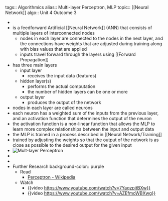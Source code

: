 tags:: Algorithmics
alias:: Multi-layer Perceptron, MLP
topic:: [[Neural Network]]
algo:: Unit 4 Outcome 3

-
- is a feedforward Artificial [[Neural Network]] (ANN) that consists of multiple layers of interconnected nodes
	- nodes in each layer are connected to the nodes in the next layer, and the connections have weights that are adjusted during training along with bias values that are applied
	- inputs travel forward through the layers using [[Forward Propagation]]
- has three main layers
	- input layer
		- receives the input data (features)
	- hidden layer(s)
		- performs the actual computation
		- the number of hidden layers can be one or more
	- output layer
		- produces the output of the network
- nodes in each layer are called neurons
- each neuron has a weighted sum of the inputs from the previous layer, and an activation function that determines the output of the neuron
- the activation function is a non-linear function that allows the MLP to learn more complex relationships between the input and output data
- the MLP is trained in a process described in [[Neural Network/Training]]
- trained by adjusting the weights so that the output of the network is as close as possible to the desired output for the given input
- ![Mult-layer Perceptron](https://i.stack.imgur.com/5SkqL.png)
-
-
- Further Research
  background-color:: purple
	- Read
		- [Perceptron - Wikipedia](https://en.wikipedia.org/wiki/Perceptron)
	- Watch
		- {{video https://www.youtube.com/watch?v=7YaqzpitBXw}}
		- {{video https://www.youtube.com/watch?v=AZEfmoWBXwg}}